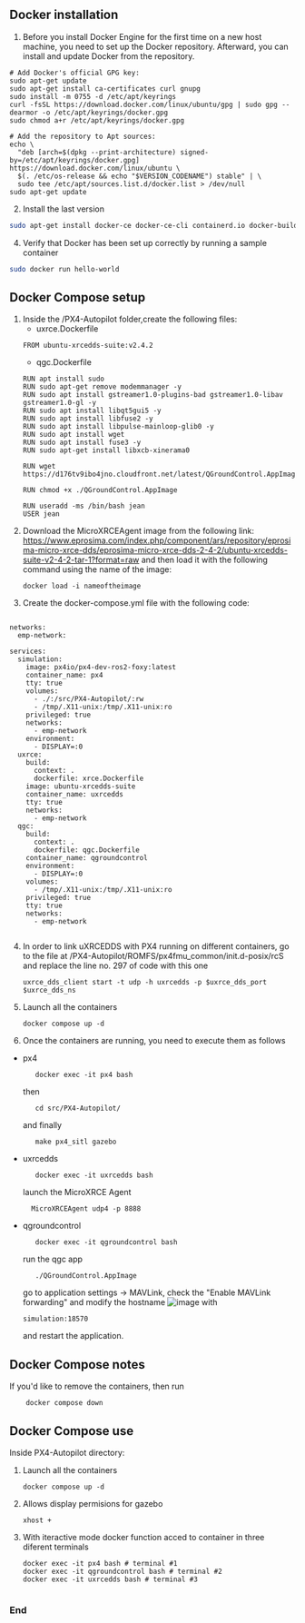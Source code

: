 ## Docker installation
1. Before you install Docker Engine for the first time on a new host machine, you need to set up the Docker repository. Afterward, you can install and update Docker from the repository.
```
# Add Docker's official GPG key:
sudo apt-get update
sudo apt-get install ca-certificates curl gnupg
sudo install -m 0755 -d /etc/apt/keyrings
curl -fsSL https://download.docker.com/linux/ubuntu/gpg | sudo gpg --dearmor -o /etc/apt/keyrings/docker.gpg
sudo chmod a+r /etc/apt/keyrings/docker.gpg

# Add the repository to Apt sources:
echo \
  "deb [arch=$(dpkg --print-architecture) signed-by=/etc/apt/keyrings/docker.gpg] https://download.docker.com/linux/ubuntu \
  $(. /etc/os-release && echo "$VERSION_CODENAME") stable" | \
  sudo tee /etc/apt/sources.list.d/docker.list > /dev/null
sudo apt-get update
```

2. Install the last version
```bash
sudo apt-get install docker-ce docker-ce-cli containerd.io docker-buildx-plugin docker-compose-plugin
```
4. Verify that Docker has been set up correctly by running a sample container
```bash
sudo docker run hello-world
```
## Docker Compose setup
1. Inside the /PX4-Autopilot folder,create the following files:
   - uxrce.Dockerfile
   ```
   FROM ubuntu-xrcedds-suite:v2.4.2
   ```
   - qgc.Dockerfile
   ```
   RUN apt install sudo
   RUN sudo apt-get remove modemmanager -y
   RUN sudo apt install gstreamer1.0-plugins-bad gstreamer1.0-libav gstreamer1.0-gl -y
   RUN sudo apt install libqt5gui5 -y
   RUN sudo apt install libfuse2 -y
   RUN sudo apt install libpulse-mainloop-glib0 -y
   RUN sudo apt install wget
   RUN sudo apt install fuse3 -y
   RUN sudo apt-get install libxcb-xinerama0
    
   RUN wget https://d176tv9ibo4jno.cloudfront.net/latest/QGroundControl.AppImage
    
   RUN chmod +x ./QGroundControl.AppImage
    
   RUN useradd -ms /bin/bash jean
   USER jean

   ```
2. Download the MicroXRCEAgent image from the following link: https://www.eprosima.com/index.php/component/ars/repository/eprosima-micro-xrce-dds/eprosima-micro-xrce-dds-2-4-2/ubuntu-xrcedds-suite-v2-4-2-tar-1?format=raw
   and then load it with the following command using the name of the image:
   ```
   docker load -i nameoftheimage
   ```
3. Create the docker-compose.yml file with the following code:
```

networks:
  emp-network:

services:
  simulation:
    image: px4io/px4-dev-ros2-foxy:latest
    container_name: px4
    tty: true
    volumes:
      - ./:/src/PX4-Autopilot/:rw
      - /tmp/.X11-unix:/tmp/.X11-unix:ro
    privileged: true
    networks:
      - emp-network
    environment:
      - DISPLAY=:0
  uxrce:
    build:
      context: .
      dockerfile: xrce.Dockerfile
    image: ubuntu-xrcedds-suite
    container_name: uxrcedds
    tty: true
    networks:
      - emp-network
  qgc:
    build:
      context: .
      dockerfile: qgc.Dockerfile
    container_name: qgroundcontrol
    environment:
      - DISPLAY=:0
    volumes:
      - /tmp/.X11-unix:/tmp/.X11-unix:ro
    privileged: true
    tty: true
    networks:
      - emp-network


   ```
4. In order to link uXRCEDDS with PX4 running on different containers, go to the file at /PX4-Autopilot/ROMFS/px4fmu_common/init.d-posix/rcS
   and replace the line no. 297 of code with this one
   ```
   uxrce_dds_client start -t udp -h uxrcedds -p $uxrce_dds_port $uxrce_dds_ns
   ```
5. Launch all the containers
   ```
   docker compose up -d
   ```
6. Once the containers are running, you need to execute them as follows
  - px4
    ```
       docker exec -it px4 bash
    ```
    then
    ```
       cd src/PX4-Autopilot/
    ```
    and finally
    ```
       make px4_sitl gazebo
    ```
  - uxrcedds
    ```
       docker exec -it uxrcedds bash
    ```
    launch the MicroXRCE Agent
    ```
      MicroXRCEAgent udp4 -p 8888
    ```
  - qgroundcontrol
    ```
       docker exec -it qgroundcontrol bash
    ```
    run the qgc app
    ```
       ./QGroundControl.AppImage 
    ```
    go to application settings -> MAVLink, check the "Enable MAVLink forwarding" and modify the hostname 
    ![image](![qgroundcontrol](https://github.com/WindRoboNYC/PX4-Autopilot/assets/86448021/d90e5f1f-032f-4d65-8ed2-745c2af1b46e))
    with
    ```
    simulation:18570
    ```
    and restart the application.
    
## Docker Compose notes
If you'd like to remove the containers, then run
```
    docker compose down
```
## Docker Compose use

Inside PX4-Autopilot directory:

1. Launch all the containers
   ```
   docker compose up -d
   ```
2. Allows display permisions for gazebo
   ```
   xhost +
   ```
3. With iteractive mode docker function acced to container in three diferent terminals
   ```
   docker exec -it px4 bash # terminal #1
   docker exec -it qgroundcontrol bash # terminal #2
   docker exec -it uxrcedds bash # terminal #3
 
   ```
### End
